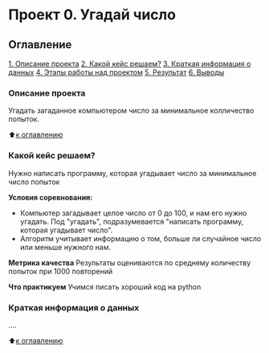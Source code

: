 # Проект 0. Угадай число

## Оглавление
[1. Описание проекта](___)
[2. Какой кейс решаем?](___)
[3. Краткая информация о данных](___)
[4. Этапы работы над проектом](___)
[5. Результат](___)
[6. Выводы](___)

### Описание проекта
Угадать загаданное компьютером число за минимальное колличество попыток.

:arrow_up:[к оглавлению](___)


### Какой кейс решаем?
Нужно написать программу, которая угадывает число за минимальное число попыток

**Условия соревнования:**
- Компьютер загадывает целое число от 0 до 100, и нам его нужно угадать. Под "угадать", подразумевается "написать программу, которая угадывает число".
- Алгоритм учитывает информацию о том, больше ли случайное число или меньше нужного нам.

**Метрика качества**
Результаты оцениваются по среднему количеству попыток при 1000 повторений

**Что практикуем**
Учимся писать хороший код на python


### Краткая информация о данных
....

:arrow_up:[к оглавлению](___)
